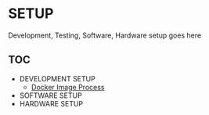 # SETUP
Development, Testing, Software, Hardware setup goes here

## TOC

- DEVELOPMENT SETUP
  - [Docker Image Process](https://github.com/vinayakkankanwadi/aauno/blob/master/how-to/training/setup/docker/README.md)
- SOFTWARE SETUP
- HARDWARE SETUP
